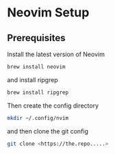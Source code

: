 # Neovim Setup

## Prerequisites

Install the latest version of Neovim

```bash
brew install neovim
```

and install ripgrep

```bash
brew install ripgrep
```

Then create the config directory

```bash
mkdir ~/.config/nvim
```

and then clone the git config

```bash
git clone <https://the.repo.....>
```
